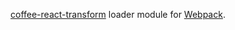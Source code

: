 [coffee-react-transform](https://github.com/jsdf/coffee-react-transform) loader module for [Webpack](http://webpack.github.io/).
